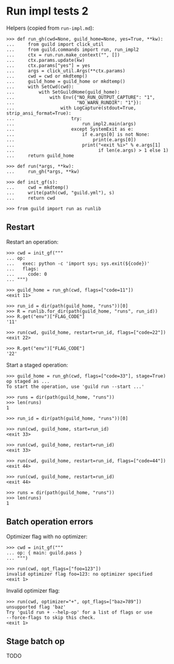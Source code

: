 # Run impl tests 2

Helpers (copied from `run-impl.md`):

    >>> def run_gh(cwd=None, guild_home=None, yes=True, **kw):
    ...     from guild import click_util
    ...     from guild.commands import run, run_impl2
    ...     ctx = run.run.make_context("", [])
    ...     ctx.params.update(kw)
    ...     ctx.params["yes"] = yes
    ...     args = click_util.Args(**ctx.params)
    ...     cwd = cwd or mkdtemp()
    ...     guild_home = guild_home or mkdtemp()
    ...     with SetCwd(cwd):
    ...         with SetGuildHome(guild_home):
    ...             with Env({"NO_RUN_OUTPUT_CAPTURE": "1",
    ...                       "NO_WARN_RUNDIR": "1"}):
    ...                 with LogCapture(stdout=True, strip_ansi_format=True):
    ...                     try:
    ...                         run_impl2.main(args)
    ...                     except SystemExit as e:
    ...                         if e.args[0] is not None:
    ...                             print(e.args[0])
    ...                         print("<exit %i>" % e.args[1]
    ...                               if len(e.args) > 1 else 1)
    ...     return guild_home

    >>> def run(*args, **kw):
    ...     run_gh(*args, **kw)

    >>> def init_gf(s):
    ...     cwd = mkdtemp()
    ...     write(path(cwd, "guild.yml"), s)
    ...     return cwd

    >>> from guild import run as runlib

## Restart

Restart an operation:

    >>> cwd = init_gf("""
    ... op:
    ...   exec: python -c 'import sys; sys.exit(${code})'
    ...   flags:
    ...     code: 0
    ... """)

    >>> guild_home = run_gh(cwd, flags=["code=11"])
    <exit 11>

    >>> run_id = dir(path(guild_home, "runs"))[0]
    >>> R = runlib.for_dir(path(guild_home, "runs", run_id))
    >>> R.get("env")["FLAG_CODE"]
    '11'

    >>> run(cwd, guild_home, restart=run_id, flags=["code=22"])
    <exit 22>

    >>> R.get("env")["FLAG_CODE"]
    '22'

Start a staged operation:

    >>> guild_home = run_gh(cwd, flags=["code=33"], stage=True)
    op staged as ...
    To start the operation, use 'guild run --start ...'

    >>> runs = dir(path(guild_home, "runs"))
    >>> len(runs)
    1

    >>> run_id = dir(path(guild_home, "runs"))[0]

    >>> run(cwd, guild_home, start=run_id)
    <exit 33>

    >>> run(cwd, guild_home, restart=run_id)
    <exit 33>

    >>> run(cwd, guild_home, restart=run_id, flags=["code=44"])
    <exit 44>

    >>> run(cwd, guild_home, restart=run_id)
    <exit 44>

    >>> runs = dir(path(guild_home, "runs"))
    >>> len(runs)
    1

## Batch operation errors

Optimizer flag with no optimizer:

    >>> cwd = init_gf("""
    ... op: { main: guild.pass }
    ... """)

    >>> run(cwd, opt_flags=["foo=123"])
    invalid optimizer flag foo=123: no optimizer specified
    <exit 1>

Invalid optimizer flag:

    >>> run(cwd, optimizer="+", opt_flags=["baz=789"])
    unsupported flag 'baz'
    Try 'guild run + --help-op' for a list of flags or use
    --force-flags to skip this check.
    <exit 1>

## Stage batch op

TODO
